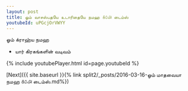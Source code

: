 ```yaml
---
layout: post
title: ஓம் வாசஸ்பதயே உடாரிதையே நமஹ ௧௦௮ டைம்ஸ்
youtubeId: uPGcjOrVWYY
---
```

 
 
 ஓம் க்ராஹ்ய நமஹ  
 
 -  யார் கிரகங்களின் வடிவம் 
 
  
 
  
 
 
 
 
 
 


{% include youtubePlayer.html id=page.youtubeId %}
 
[Next]({{ site.baseurl }}{% link  split2/_posts/2016-03-16-ஓம் மாதவையா நமஹ ௧௦௮ டைம்ஸ்.md%})
 

